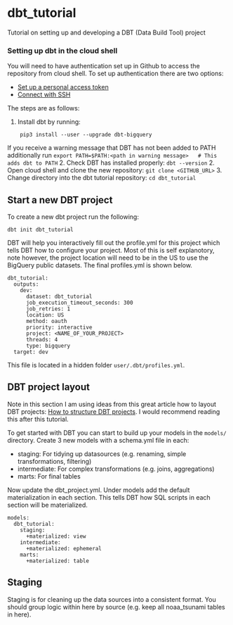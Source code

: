# dbt_tutorial

Tutorial on setting up and developing a DBT (Data Build Tool) project

### Setting up dbt in the cloud shell

You will need to have authentication set up in Github to access the repository from cloud shell. To set up authentication there are two options:

- [Set up a personal access token](https://docs.github.com/en/authentication/keeping-your-account-and-data-secure/creating-a-personal-access-token) 
- [Connect with SSH](https://docs.github.com/en/authentication/connecting-to-github-with-ssh)

The steps are as follows:

1. Install dbt by running:
```
    pip3 install --user --upgrade dbt-bigquery
```
If you receive a warning message that DBT has not been added to PATH additionally run `export PATH=$PATH:<path in warning message>   # This adds dbt to PATH`
2. Check DBT has installed properly: `dbt --version`
2. Open cloud shell and clone the new repository: `git clone <GITHUB_URL>`
3. Change directory into the dbt tutorial repository: `cd dbt_tutorial`

## Start a new DBT project

To create a new dbt project run the following:

```
dbt init dbt_tutorial
```

DBT will help you interactively fill out the profile.yml for this project which tells DBT how to configure your project. Most of this is self explanotory, note however, the project location will need to be in the US to use the BigQuery public datasets. The final profiles.yml is shown below.

```
dbt_tutorial:
  outputs:
    dev:
      dataset: dbt_tutorial
      job_execution_timeout_seconds: 300
      job_retries: 1
      location: US
      method: oauth
      priority: interactive
      project: <NAME_OF_YOUR_PROJECT>
      threads: 4
      type: bigquery
  target: dev
```

This file is located in a hidden folder `user/.dbt/profiles.yml`. 

## DBT project layout

Note in this section I am using ideas from this great article how to layout DBT projects: [How to structure DBT projects](https://docs.getdbt.com/guides/best-practices/how-we-structure/1-guide-overview). I would recommend reading this after this tutorial.

To get started with DBT you can start to build up your models in the `models/` directory. Create 3 new models with a schema.yml file in each:
 - staging: For tidying up datasources (e.g. renaming, simple transformations, filtering)
 - intermediate: For complex transformations (e.g. joins, aggregations)
 - marts: For final tables

Now update the dbt_project.yml. Under models add the default materialization in each section. This tells DBT how SQL scripts in each section will be materialized.

```
models:
  dbt_tutorial:
    staging:
      +materialized: view
    intermediate:
      +materialized: ephemeral
    marts:
      +materialized: table
```

## Staging

Staging is for cleaning up the data sources into a consistent format. You should group logic within here by source (e.g. keep all noaa_tsunami tables in here).




